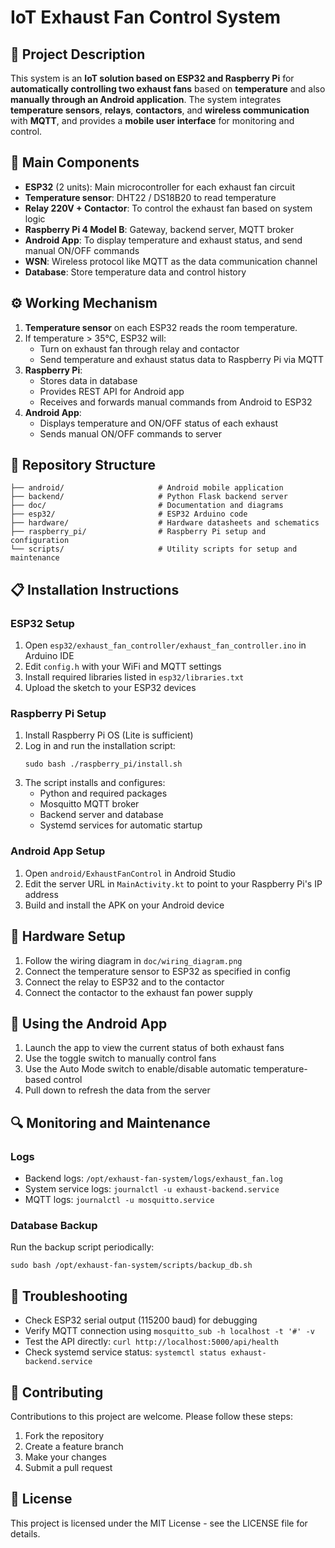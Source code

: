 # IoT Exhaust Fan Control System

## 📌 Project Description

This system is an **IoT solution based on ESP32 and Raspberry Pi** for **automatically controlling two exhaust fans** based on **temperature** and also **manually through an Android application**. The system integrates **temperature sensors**, **relays**, **contactors**, and **wireless communication** with **MQTT**, and provides a **mobile user interface** for monitoring and control.

## 🧩 Main Components

* **ESP32** (2 units): Main microcontroller for each exhaust fan circuit
* **Temperature sensor**: DHT22 / DS18B20 to read temperature
* **Relay 220V + Contactor**: To control the exhaust fan based on system logic
* **Raspberry Pi 4 Model B**: Gateway, backend server, MQTT broker
* **Android App**: To display temperature and exhaust status, and send manual ON/OFF commands
* **WSN**: Wireless protocol like MQTT as the data communication channel
* **Database**: Store temperature data and control history

## ⚙️ Working Mechanism

1. **Temperature sensor** on each ESP32 reads the room temperature.
2. If temperature > 35°C, ESP32 will:
   * Turn on exhaust fan through relay and contactor
   * Send temperature and exhaust status data to Raspberry Pi via MQTT
3. **Raspberry Pi**:
   * Stores data in database
   * Provides REST API for Android app
   * Receives and forwards manual commands from Android to ESP32
4. **Android App**:
   * Displays temperature and ON/OFF status of each exhaust
   * Sends manual ON/OFF commands to server

## 🔧 Repository Structure

```
├── android/                     # Android mobile application
├── backend/                     # Python Flask backend server
├── doc/                         # Documentation and diagrams
├── esp32/                       # ESP32 Arduino code
├── hardware/                    # Hardware datasheets and schematics
├── raspberry_pi/                # Raspberry Pi setup and configuration
└── scripts/                     # Utility scripts for setup and maintenance
```

## 📋 Installation Instructions

### ESP32 Setup

1. Open `esp32/exhaust_fan_controller/exhaust_fan_controller.ino` in Arduino IDE
2. Edit `config.h` with your WiFi and MQTT settings
3. Install required libraries listed in `esp32/libraries.txt`
4. Upload the sketch to your ESP32 devices

### Raspberry Pi Setup

1. Install Raspberry Pi OS (Lite is sufficient)
2. Log in and run the installation script:
   ```
   sudo bash ./raspberry_pi/install.sh
   ```
3. The script installs and configures:
   - Python and required packages
   - Mosquitto MQTT broker
   - Backend server and database
   - Systemd services for automatic startup

### Android App Setup

1. Open `android/ExhaustFanControl` in Android Studio
2. Edit the server URL in `MainActivity.kt` to point to your Raspberry Pi's IP address
3. Build and install the APK on your Android device

## 🔌 Hardware Setup

1. Follow the wiring diagram in `doc/wiring_diagram.png`
2. Connect the temperature sensor to ESP32 as specified in config
3. Connect the relay to ESP32 and to the contactor
4. Connect the contactor to the exhaust fan power supply

## 📱 Using the Android App

1. Launch the app to view the current status of both exhaust fans
2. Use the toggle switch to manually control fans
3. Use the Auto Mode switch to enable/disable automatic temperature-based control
4. Pull down to refresh the data from the server

## 🔍 Monitoring and Maintenance

### Logs
- Backend logs: `/opt/exhaust-fan-system/logs/exhaust_fan.log`
- System service logs: `journalctl -u exhaust-backend.service`
- MQTT logs: `journalctl -u mosquitto.service`

### Database Backup
Run the backup script periodically:
```
sudo bash /opt/exhaust-fan-system/scripts/backup_db.sh
```

## 🔧 Troubleshooting

- Check ESP32 serial output (115200 baud) for debugging
- Verify MQTT connection using `mosquitto_sub -h localhost -t '#' -v`
- Test the API directly: `curl http://localhost:5000/api/health`
- Check systemd service status: `systemctl status exhaust-backend.service`

## 🤝 Contributing

Contributions to this project are welcome. Please follow these steps:
1. Fork the repository
2. Create a feature branch
3. Make your changes
4. Submit a pull request

## 📜 License

This project is licensed under the MIT License - see the LICENSE file for details.